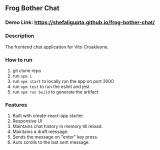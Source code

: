 ## Frog Bother Chat

### Demo Link: https://shefaligupta.github.io/frog-bother-chat/ 

### Description

The frontend chat application for Vito Croakleone.

### How to run

1. git clone repo
2. run `npm i`
3. run `npm start` to locally run the app on port 3000
4. run `npm test` to run the eslint and jest
5. run `npm run build` to generate the artifact

### Features
1. Built with create-react-app starter.
2. Responsive UI
3. Maintains chat history in memory till reload.
4. Maintains a draft message.
5. Sends the message on "enter" key press.
6. Auto scrolls to the last sent message.
 
